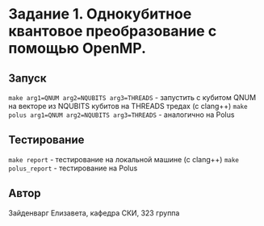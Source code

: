 # Задание 1. Однокубитное квантовое преобразование с помощью OpenMP.

## Запуск

`make arg1=QNUM arg2=NQUBITS arg3=THREADS` - запустить с кубитом QNUM на векторе из NQUBITS кубитов на THREADS тредах (с clang++)
`make polus arg1=QNUM arg2=NQUBITS arg3=THREADS` - аналогично на Polus

## Тестирование

`make report` - тестирование на локальной машине (с clang++)
`make polus_report` - тестирование на Polus

## Автор

Зайденварг Елизавета, кафедра СКИ, 323 группа